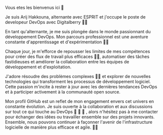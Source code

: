 Vous etes les bienvenus ici 👋  

Je suis Arij Hakkouna, alternante avec ESPRIT et j'occupe le poste de developeur DevOps avec Digitalberry 💪🚀


  En tant qu'alternante, je me suis plongée dans le monde passionnant du développement DevOps. 
Mon parcours professionnel est une aventure constante d'apprentissage et d'expérimentation  👩‍💻

Chaque jour, je m'efforce de repousser les limites de mes compétences pour créer des flux de travail plus efficaces 👩‍💻, automatiser des tâches fastidieuses et améliorer la collaboration entre les équipes de développement et d'exploitation. 

 
  J'adore résoudre des problèmes complexes 💪💪 et explorer de nouvelles technologies qui transforment les processus de développement logiciel. 
Cette passion m'incite à rester à jour avec les dernières tendances DevOps et à participer activement à la communauté open source. 
 
 
  Mon profil GitHub est un reflet de mon engagement envers cet univers en constante évolution. Je suis ouverte à la collaboration et aux discussions sur tout ce qui touche au DevOps 👋 👋 👋  , alors n'hésitez pas à me contacter pour échanger des idées ou travailler ensemble sur des projets innovants. Ensemble, nous pouvons continuer à façonner l'avenir de l'infrastructure logicielle de manière plus efficace et agile. 💪🚀
